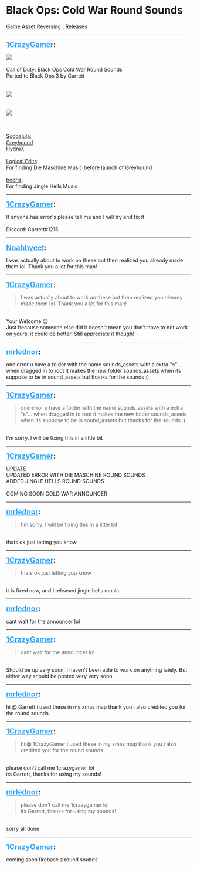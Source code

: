 # Black Ops: Cold War Round Sounds
Game Asset Reversing | Releases

---
<strong style="font-size: 1.4em;"><span style="text-decoration: underline;text-decoration-color: #34a7f9;"><span style="color:#34a7f9;">1CrazyGamer</span></span>:</strong>

<p><a href="https://forum.modme.co/threads/cold-war-round-sounds.3494/"><img style="max-width: 500px;" src="{{ '/wiki/threads/assets/a.939.png' | relative_url }}"></a><br /><br />Call of Duty: Black Ops Cold War Round Sounds<br />Ported to Black Ops 3 by Garrett<br /><br /><br />
<a href="https://mega.nz/file/HE8S3KLK#9APKrYaMuPWJXY7jUBg7DFCvlaG-4nTlFz3VA9ARcvg"><img style="max-width: 500px;" src="{{ '/wiki/threads/assets/a.937.jpg' | relative_url }}"></a>
<br /><br /><br />
<a href="https://mega.nz/file/6BkE3CRL#LJaU1_tPDEmShBjH_wPORAPHZBWWuMVwWtmF6_hNjHc"><img style="max-width: 500px;" src="{{ '/wiki/threads/assets/a.940.jpg' | relative_url }}"></a>
<br /><br /><br />

<a href="https://twitter.com/scobalula">Scobalula</a>:<br /><a href="https://github.com/Scobalula/Greyhound">Greyhound</a><br /><a href="https://github.com/Scobalula/HydraX">HydraX</a> 
<br /><br />
<a href="https://twitter.com/logicaledits">Logical Edits</a>:<br />For finding Die Maschine Music before launch of Greyhound
<br /><br />
<a href="https://twitter.com/boorisyt">booris</a>:<br />For finding Jingle Hells Music
 
</p>

---
<strong style="font-size: 1.4em;"><span style="text-decoration: underline;text-decoration-color: #34a7f9;"><span style="color:#34a7f9;">1CrazyGamer</span></span>:</strong>

<p>If anyone has error&#39;s please tell me and I will try and fix it<br /><br />Discord: Garrett#1215</p>

---
<strong style="font-size: 1.4em;"><span style="text-decoration: underline;text-decoration-color: #34a7f9;"><span style="color:#34a7f9;">Noahhyeet</span></span>:</strong>

<p>I was actually about to work on these but then realized you already made them lol. Thank you a lot for this man!</p>

---
<strong style="font-size: 1.4em;"><span style="text-decoration: underline;text-decoration-color: #34a7f9;"><span style="color:#34a7f9;">1CrazyGamer</span></span>:</strong>

<p><blockquote>I was actually about to work on these but then realized you already made them lol. Thank you a lot for this man!<br /></blockquote><br />Your Welcome &#128521;<br />Just because someone else did it doesn&#39;t mean you don&#39;t have to not work on yours, it could be better. Still appreciate it though!</p>

---
<strong style="font-size: 1.4em;"><span style="text-decoration: underline;text-decoration-color: #34a7f9;"><span style="color:#34a7f9;">mrlednor</span></span>:</strong>

<p>one error u have a folder with the name sounds_assets with a extra &quot;s&quot;... when dragged in to root it makes the new folder sounds_assets when its suppose to be in sound_assets but thanks for the sounds :)</p>

---
<strong style="font-size: 1.4em;"><span style="text-decoration: underline;text-decoration-color: #34a7f9;"><span style="color:#34a7f9;">1CrazyGamer</span></span>:</strong>

<p><blockquote>one error u have a folder with the name sounds_assets with a extra &quot;s&quot;... when dragged in to root it makes the new folder sounds_assets when its suppose to be in sound_assets but thanks for the sounds :)<br /></blockquote><br />I&#39;m sorry. I will be fixing this in a little bit</p>

---
<strong style="font-size: 1.4em;"><span style="text-decoration: underline;text-decoration-color: #34a7f9;"><span style="color:#34a7f9;">1CrazyGamer</span></span>:</strong>

<p><span style="text-decoration: underline">UPDATE</span><br />UPDATED ERROR WITH DIE MASCHINE ROUND SOUNDS<br />ADDED JINGLE HELLS ROUND SOUNDS<br /><br />COMING SOON COLD WAR ANNOUNCER</p>

---
<strong style="font-size: 1.4em;"><span style="text-decoration: underline;text-decoration-color: #34a7f9;"><span style="color:#34a7f9;">mrlednor</span></span>:</strong>

<p><blockquote>I&#39;m sorry. I will be fixing this in a little bit<br /></blockquote><br />thats ok just letting you know</p>

---
<strong style="font-size: 1.4em;"><span style="text-decoration: underline;text-decoration-color: #34a7f9;"><span style="color:#34a7f9;">1CrazyGamer</span></span>:</strong>

<p><blockquote>thats ok just letting you know<br /></blockquote><br />it is fixed now, and I released jingle hells music</p>

---
<strong style="font-size: 1.4em;"><span style="text-decoration: underline;text-decoration-color: #34a7f9;"><span style="color:#34a7f9;">mrlednor</span></span>:</strong>

<p>cant wait for the announcer lol</p>

---
<strong style="font-size: 1.4em;"><span style="text-decoration: underline;text-decoration-color: #34a7f9;"><span style="color:#34a7f9;">1CrazyGamer</span></span>:</strong>

<p><blockquote>cant wait for the announcer lol<br /></blockquote><br />Should be up very soon, I haven&#39;t been able to work on anything lately. But either way should be posted very very soon</p>

---
<strong style="font-size: 1.4em;"><span style="text-decoration: underline;text-decoration-color: #34a7f9;"><span style="color:#34a7f9;">mrlednor</span></span>:</strong>

<p>hi @ Garrett i used these in my xmas map thank you i also credited you for the round sounds</p>

---
<strong style="font-size: 1.4em;"><span style="text-decoration: underline;text-decoration-color: #34a7f9;"><span style="color:#34a7f9;">1CrazyGamer</span></span>:</strong>

<p><blockquote>hi @ 1CrazyGamer i used these in my xmas map thank you i also credited you for the round sounds<br /></blockquote><br />please don&#39;t call me 1crazygamer lol<br />its Garrett, thanks for using my sounds!</p>

---
<strong style="font-size: 1.4em;"><span style="text-decoration: underline;text-decoration-color: #34a7f9;"><span style="color:#34a7f9;">mrlednor</span></span>:</strong>

<p><blockquote>please don&#39;t call me 1crazygamer lol<br />its Garrett, thanks for using my sounds!<br /></blockquote><br />sorry  all done</p>

---
<strong style="font-size: 1.4em;"><span style="text-decoration: underline;text-decoration-color: #34a7f9;"><span style="color:#34a7f9;">1CrazyGamer</span></span>:</strong>

<p>coming soon firebase z round sounds</p>
